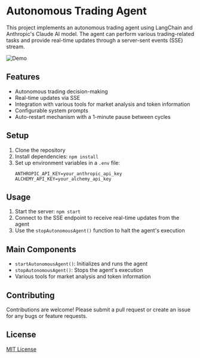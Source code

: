 # Autonomous Trading Agent

This project implements an autonomous trading agent using LangChain and Anthropic's Claude AI model. The agent can perform various trading-related tasks and provide real-time updates through a server-sent events (SSE) stream.

![Demo](./demo.gif)

## Features

- Autonomous trading decision-making
- Real-time updates via SSE
- Integration with various tools for market analysis and token information
- Configurable system prompts
- Auto-restart mechanism with a 1-minute pause between cycles

## Setup

1. Clone the repository
2. Install dependencies: `npm install`
3. Set up environment variables in a `.env` file:
   ```
   ANTHROPIC_API_KEY=your_anthropic_api_key
   ALCHEMY_API_KEY=your_alchemy_api_key
   ```

## Usage

1. Start the server: `npm start`
2. Connect to the SSE endpoint to receive real-time updates from the agent
3. Use the `stopAutonomousAgent()` function to halt the agent's execution

## Main Components

- `startAutonomousAgent()`: Initializes and runs the agent
- `stopAutonomousAgent()`: Stops the agent's execution
- Various tools for market analysis and token information

## Contributing

Contributions are welcome! Please submit a pull request or create an issue for any bugs or feature requests.

## License

[MIT License](LICENSE)